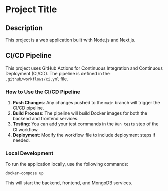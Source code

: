 # Project Title

## Description
This project is a web application built with Node.js and Next.js.

## CI/CD Pipeline

This project uses GitHub Actions for Continuous Integration and Continuous Deployment (CI/CD). The pipeline is defined in the `.github/workflows/ci.yml` file.

### How to Use the CI/CD Pipeline

1. **Push Changes**: Any changes pushed to the `main` branch will trigger the CI/CD pipeline.
2. **Build Process**: The pipeline will build Docker images for both the backend and frontend services.
3. **Testing**: You can add your test commands in the `Run tests` step of the CI workflow.
4. **Deployment**: Modify the workflow file to include deployment steps if needed.

### Local Development

To run the application locally, use the following commands:

```bash
docker-compose up
```

This will start the backend, frontend, and MongoDB services.
